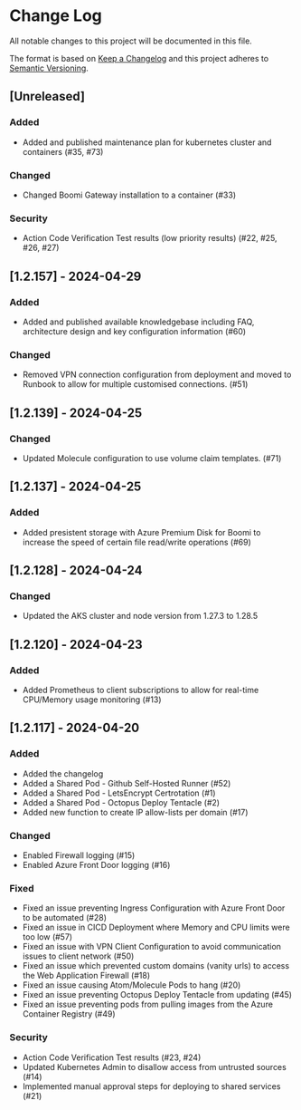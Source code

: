 
# Change Log
All notable changes to this project will be documented in this file.
 
The format is based on [Keep a Changelog](http://keepachangelog.com/)
and this project adheres to [Semantic Versioning](http://semver.org/).
 
## [Unreleased]
 
### Added
- Added and published maintenance plan for kubernetes cluster and containers (#35, #73)
 
### Changed
- Changed Boomi Gateway installation to a container (#33)

### Security
- Action Code Verification Test results (low priority results) (#22, #25, #26, #27)

## [1.2.157] - 2024-04-29

### Added
- Added and published available knowledgebase including FAQ, architecture design and key configuration information (#60)

### Changed
- Removed VPN connection configuration from deployment and moved to Runbook to allow for multiple customised connections. (#51)

## [1.2.139] - 2024-04-25

### Changed
- Updated Molecule configuration to use volume claim templates. (#71)

## [1.2.137] - 2024-04-25

### Added
- Added presistent storage with Azure Premium Disk for Boomi to increase the speed of certain file read/write operations (#69)

## [1.2.128] - 2024-04-24

### Changed
- Updated the AKS cluster and node version from 1.27.3 to 1.28.5

## [1.2.120] - 2024-04-23

### Added
- Added Prometheus to client subscriptions to allow for real-time CPU/Memory usage monitoring (#13)
 
## [1.2.117] - 2024-04-20
 
### Added
- Added the changelog
- Added a Shared Pod - Github Self-Hosted Runner (#52)
- Added a Shared Pod - LetsEncrypt Certrotation (#1)
- Added a Shared Pod - Octopus Deploy Tentacle (#2)
- Added new function to create IP allow-lists per domain (#17)
 
### Changed
- Enabled Firewall logging (#15)
- Enabled Azure Front Door logging (#16)
 
### Fixed
- Fixed an issue preventing Ingress Configuration with Azure Front Door to be automated (#28)
- Fixed an issue in CICD Deployment where Memory and CPU limits were too low (#57)
- Fixed an issue with VPN Client Configuration to avoid communication issues to client network (#50)
- Fixed an issue which prevented custom domains (vanity urls) to access the Web Application Firewall (#18)
- Fixed an issue causing Atom/Molecule Pods to hang (#20)
- Fixed an issue preventing Octopus Deploy Tentacle from updating (#45)
- Fixed an issue preventing pods from pulling images from the Azure Container Registry (#49)

### Security
- Action Code Verification Test results (#23, #24)
- Updated Kubernetes Admin to disallow access from untrusted sources (#14)
- Implemented manual approval steps for deploying to shared services (#21)
